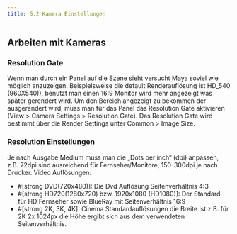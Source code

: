 ```yaml
---
title: 5.2 Kamera Einstellungen
---
```


## Arbeiten mit Kameras

### Resolution Gate

Wenn man durch ein Panel auf die Szene sieht versucht Maya soviel wie möglich anzuzeigen. Beispielsweise die default Renderauflösung
ist HD_540 (960X540)), benutzt man einen 16:9 Monitor wird mehr angezeigt was später gerendert wird.
Um den Bereich angezeigt zu bekommen der ausgerendert wird, muss man für das Panel das Resolution Gate aktivieren (View > Camera Settings > Resolution Gate).
Das Resolution Gate wird bestimmt über die Render Settings unter Common > Image Size.

### Resolution Einstellungen

Je nach Ausgabe Medium muss man die „Dots per inch“ (dpi) anpassen, z.B. 72dpi sind ausreichend für Fernseher/Monitore,
150-300dpi je nach Drucker.
Video Auflösungen:

- #[strong DVD(720x480)]: Die Dvd Auflösung Seitenverhältnis 4:3
- #[strong HD720(1280x720) bzw. 1920x1080 (HD1080)]: Der Standard für HD Fernseher sowie BlueRay mit Seitenverhältnis 16:9
- #[strong 2K, 3K, 4K]: Cinema Standardauflösungen die Breite ist z.B. für 2K 2x 1024px die Höhe ergibt sich aus dem verwendeten Seitenverhältnis.
